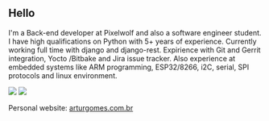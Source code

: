 ## Hello

I'm a Back-end developer at Pixelwolf and also a software engineer student.
I have high qualifications on Python with 5+ years of experience. Currently working full time with django and django-rest.
Expirience with Git and Gerrit integration, Yocto /Bitbake and Jira issue tracker.
Also experience at embedded systems like ARM programming, ESP32/8266, i2C, serial, SPI protocols and linux environment.

[![](https://img.shields.io/badge/Linkedin-arturgoms-blue)](https://dk.linkedin.com/in/artur-gomes-a3aa059b)
[![](https://img.shields.io/badge/Email-contato@arturgomes.com.br-red)](mailto:contato@arturgomes.com.br)


Personal website: [arturgomes.com.br](arturgomes.com.br)

